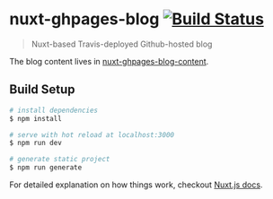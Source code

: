 # nuxt-ghpages-blog [![Build Status](https://travis-ci.org/mhgbrown/nuxt-ghpages-blog.svg?branch=master)](http://travis-ci.org/mhgbrown/nuxt-ghpages-blog)

> Nuxt-based Travis-deployed Github-hosted blog

The blog content lives in [nuxt-ghpages-blog-content](https://github.com/mhgbrown/nuxt-ghpages-blog-content).

## Build Setup

``` bash
# install dependencies
$ npm install

# serve with hot reload at localhost:3000
$ npm run dev

# generate static project
$ npm run generate
```

For detailed explanation on how things work, checkout [Nuxt.js docs](https://nuxtjs.org).
